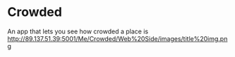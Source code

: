 # Crowded
An app that lets you see how crowded a place is
http://89.137.51.39:5001/Me/Crowded/Web%20Side/images/title%20img.png
